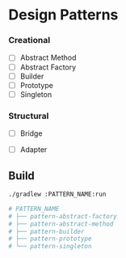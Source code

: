 
# Design Patterns

### Creational

- [ ] Abstract Method
- [ ] Abstract Factory
- [ ] Builder
- [ ] Prototype
- [ ] Singleton

### Structural

- [ ] Bridge
- [ ] Adapter


## Build

```bash
./gradlew :PATTERN_NAME:run

# PATTERN_NAME
# ├── pattern-abstract-factory
# ├── pattern-abstract-method
# ├── pattern-builder
# ├── pattern-prototype
# └── pattern-singleton
```


